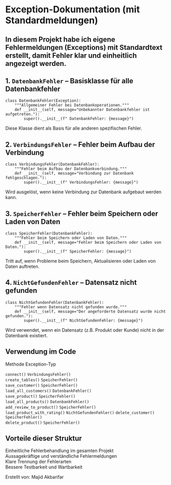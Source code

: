 # Exception-Dokumentation (mit Standardmeldungen)

In diesem Projekt habe ich eigene Fehlermeldungen (Exceptions) mit Standardtext
erstellt, damit Fehler klar und einheitlich angezeigt werden.
---

## 1. `DatenbankFehler` – Basisklasse für alle Datenbankfehler

```
class DatenbankFehler(Exception):
    """Allgemeiner Fehler bei Datenbankoperationen."""
    def __init__(self, message="Unbekannter Datenbankfehler ist aufgetreten."):
        super().__init__(f" DatenbankFehler: {message}")
```
Diese Klasse dient als Basis für alle anderen spezifischen Fehler.


## 2. `VerbindungsFehler` – Fehler beim Aufbau der Verbindung

```
class VerbindungsFehler(DatenbankFehler):
    """Fehler beim Aufbau der Datenbankverbindung."""
    def __init__(self, message="Verbindung zur Datenbank fehlgeschlagen."):
        super().__init__(f" VerbindungsFehler: {message}")
```
Wird ausgelöst, wenn keine Verbindung zur Datenbank aufgebaut werden kann.

## 3. `SpeicherFehler` – Fehler beim Speichern oder Laden von Daten

```
class SpeicherFehler(DatenbankFehler):
    """Fehler beim Speichern oder Laden von Daten."""
    def __init__(self, message="Fehler beim Speichern oder Laden von Daten."):
        super().__init__(f" SpeicherFehler: {message}")
```
Tritt auf, wenn Probleme beim Speichern, Aktualisieren oder Laden von Daten auftreten.

##  4. `NichtGefundenFehler` – Datensatz nicht gefunden

```
class NichtGefundenFehler(DatenbankFehler):
    """Fehler wenn Datensatz nicht gefunden wurde."""
    def __init__(self, message="Der angeforderte Datensatz wurde nicht gefunden."):
        super().__init__(f" NichtGefundenFehler: {message}")
```
Wird verwendet, wenn ein Datensatz (z.B. Produkt oder Kunde) nicht in der Datenbank existiert.

## Verwendung im Code

 Methode                        Exception-Typ           

 `connect()`                   `VerbindungsFehler()`   
 `create_tables()`             `SpeicherFehler()`      
 `save_customer()`             `SpeicherFehler()`      
 `load_all_customers()`        `DatenbankFehler()`     
 `save_product()`              `SpeicherFehler()`      
 `load_all_products()`         `DatenbankFehler()`     
 `add_review_to_product()`     `SpeicherFehler()`      
 `load_product_with_rating()`  `NichtGefundenFehler()` 
 `delete_customer()`           `SpeicherFehler()`      
 `delete_product()`            `SpeicherFehler()`      


##  Vorteile dieser Struktur

Einheitliche Fehlerbehandlung im gesamten Projekt  
Aussagekräftige und verständliche Fehlermeldungen  
Klare Trennung der Fehlerarten  
Bessere Testbarkeit und Wartbarkeit


Erstellt von: Majid Akbarifar 
